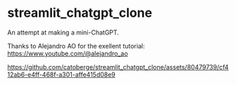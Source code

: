 # streamlit_chatgpt_clone

An attempt at making a mini-ChatGPT.

Thanks to Alejandro AO for the exellent tutorial: https://www.youtube.com/@alejandro_ao

https://github.com/catoberge/streamlit_chatgpt_clone/assets/80479739/cf412ab6-e4ff-468f-a301-affe415d08e9

